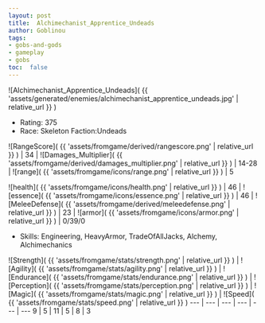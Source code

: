 ```yaml
---
layout: post
title:  Alchimechanist_Apprentice_Undeads
author: Goblinou
tags:
- gobs-and-gods
- gameplay
- gobs
toc:  false
---
```


![Alchimechanist_Apprentice_Undeads]( {{ 'assets/generated/enemies/alchimechanist_apprentice_undeads.jpg' | relative_url }} )
- Rating: 375
- Race: Skeleton  Faction:Undeads

![RangeScore]( {{ 'assets/fromgame/derived/rangescore.png' | relative_url }} ) | 34 | ![Damages_Multiplier]( {{ 'assets/fromgame/derived/damages_multiplier.png' | relative_url }} ) | 14-28 | ![range]( {{ 'assets/fromgame/icons/range.png' | relative_url }} ) | 5


![health]( {{ 'assets/fromgame/icons/health.png' | relative_url }} ) | 46 | ![essence]( {{ 'assets/fromgame/icons/essence.png' | relative_url }} ) | 46 | ![MeleeDefense]( {{ 'assets/fromgame/derived/meleedefense.png' | relative_url }} ) | 23 | ![armor]( {{ 'assets/fromgame/icons/armor.png' | relative_url }} ) | 0/39/0

* Skills: Engineering, HeavyArmor, TradeOfAllJacks, Alchemy, Alchimechanics

![Strength]( {{ 'assets/fromgame/stats/strength.png' | relative_url }} ) | ![Agility]( {{ 'assets/fromgame/stats/agility.png' | relative_url }} ) | ![Endurance]( {{ 'assets/fromgame/stats/endurance.png' | relative_url }} ) | ![Perception]( {{ 'assets/fromgame/stats/perception.png' | relative_url }} ) | ![Magic]( {{ 'assets/fromgame/stats/magic.png' | relative_url }} ) | ![Speed]( {{ 'assets/fromgame/stats/speed.png' | relative_url }} )
--- | --- | --- | --- | --- | ---
9 | 5 | 11 | 5 | 8 | 3

